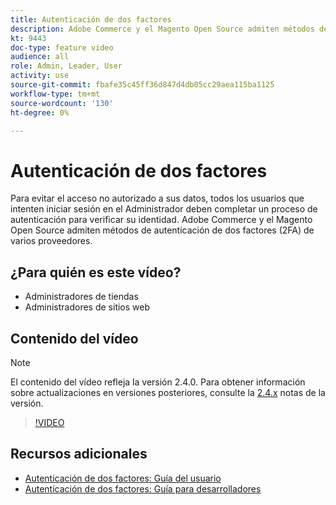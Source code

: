 ```yaml
---
title: Autenticación de dos factores
description: Adobe Commerce y el Magento Open Source admiten métodos de autenticación de dos factores (2FA) de varios proveedores. Descubra cómo las funciones de autenticación de dos factores ayudan a proteger el administrador de su tienda.
kt: 9443
doc-type: feature video
audience: all
role: Admin, Leader, User
activity: use
source-git-commit: fbafe35c45ff36d847d4db05cc29aea115ba1125
workflow-type: tm+mt
source-wordcount: '130'
ht-degree: 0%

---
```



# Autenticación de dos factores

Para evitar el acceso no autorizado a sus datos, todos los usuarios que intenten iniciar sesión en el Administrador deben completar un proceso de autenticación para verificar su identidad. Adobe Commerce y el Magento Open Source admiten métodos de autenticación de dos factores (2FA) de varios proveedores.

## ¿Para quién es este vídeo?

- Administradores de tiendas
- Administradores de sitios web

## Contenido del vídeo

>[!NOTE]
>
>El contenido del vídeo refleja la versión 2.4.0. Para obtener información sobre actualizaciones en versiones posteriores, consulte la [2.4.x](https://devdocs.magento.com/guides/v2.4/release-notes/bk-release-notes.html) notas de la versión.

>[!VIDEO](https://video.tv.adobe.com/v/339104?quality=12&learn=on)

## Recursos adicionales

- [Autenticación de dos factores: Guía del usuario](https://docs.magento.com/user-guide/stores/security-two-factor-authentication.html)
- [Autenticación de dos factores: Guía para desarrolladores](https://devdocs.magento.com/guides/v2.4/security/two-factor-authentication.html)
